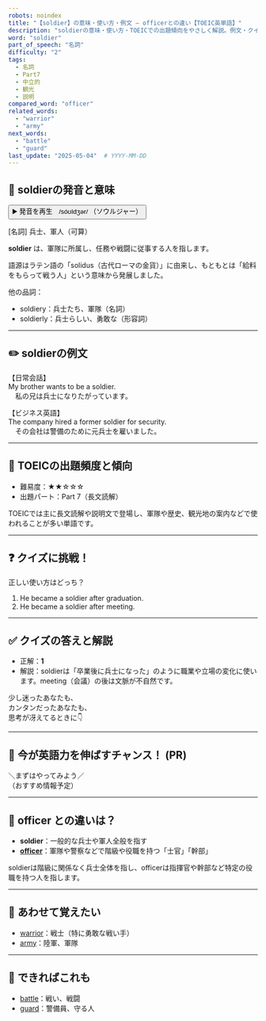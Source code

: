 ```yaml
---
robots: noindex
title: "【soldier】の意味・使い方・例文 ― officerとの違い【TOEIC英単語】"
description: "soldierの意味・使い方・TOEICでの出題傾向をやさしく解説。例文・クイズ付きでofficerとの違いもわかりやすく学べます。"
word: "soldier"
part_of_speech: "名詞"
difficulty: "2"
tags:
  - 名詞
  - Part7
  - 中立的
  - 観光
  - 説明
compared_word: "officer"
related_words:
  - "warrior"
  - "army"
next_words:
  - "battle"
  - "guard"
last_update: "2025-05-04"  # YYYY-MM-DD
---
```


## 🔰 soldierの発音と意味

<button class="play-audio" onclick="playTTS('soldier')">
  <span class="play-audio-main">
    ▶️ 発音を再生　/sóʊldʒər/
  </span>
  <span class="play-audio-sub">
    （ソウルジャー）
  </span>
</button>

[名詞] 兵士、軍人（可算）

**soldier** は、軍隊に所属し、任務や戦闘に従事する人を指します。

語源はラテン語の「solidus（古代ローマの金貨）」に由来し、もともとは「給料をもらって戦う人」という意味から発展しました。

他の品詞：  
- soldiery：兵士たち、軍隊（名詞）
- soldierly：兵士らしい、勇敢な（形容詞）

---

## ✏️ soldierの例文

【日常会話】  
My brother wants to be a soldier.  
　私の兄は兵士になりたがっています。

【ビジネス英語】  
The company hired a former soldier for security.  
　その会社は警備のために元兵士を雇いました。

---

## 🎯 TOEICの出題頻度と傾向

- 難易度：★★☆☆☆
- 出題パート：Part 7（長文読解）

TOEICでは主に長文読解や説明文で登場し、軍隊や歴史、観光地の案内などで使われることが多い単語です。

---

## ❓ クイズに挑戦！

正しい使い方はどっち？

1. He became a soldier after graduation.  
2. He became a soldier after meeting.

---

## ✅ クイズの答えと解説

- 正解：**1**
- 解説：soldierは「卒業後に兵士になった」のように職業や立場の変化に使います。meeting（会議）の後は文脈が不自然です。

少し迷ったあなたも、  
カンタンだったあなたも、  
思考が冴えてるときに👇️

---

## 🚀 今が英語力を伸ばすチャンス！ (PR)

<div class="info-center">
＼まずはやってみよう／<br>  
（おすすめ情報予定）
</div>

---

## 🤔  officer との違いは？

- **soldier**：一般的な兵士や軍人全般を指す
- **[officer](/word/officer)**：軍隊や警察などで階級や役職を持つ「士官」「幹部」

soldierは階級に関係なく兵士全体を指し、officerは指揮官や幹部など特定の役職を持つ人を指します。

---

## 🧩 あわせて覚えたい

- [warrior](/word/warrior)：戦士（特に勇敢な戦い手）
- [army](/word/army)：陸軍、軍隊

---

## 📖 できればこれも

- [battle](/word/battle)：戦い、戦闘
- [guard](/word/guard)：警備員、守る人

<!-- cvid: aid15_bid08 -->
